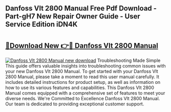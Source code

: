 ## Danfoss Vlt 2800 Manual Free Pdf Download - Part-gH7 New Repair Owner Guide - User Service Edition iDN4K

# <h2><a href="http://cf18846.oget.top/?id=Danfoss+Vlt+2800+Manual">🔗Download New 👉🔴 Danfoss Vlt 2800 Manual</a></h2>

[![Danfoss Vlt 2800 Manual new download](https://i.imgur.com/5g1atiW.png)](http://cf18846.oget.top/?id=Danfoss+Vlt+2800+Manual)
Troubleshooting Made Simple This guide offers valuable insights into troubleshooting common issues with your new Danfoss Vlt 2800 Manual. To get started with your Danfoss Vlt 2800 Manual, please take a moment to read this user manual carefully. It includes detailed instructions for product setup, as well as information on how to use its various features and capabilities. This Danfoss Vlt 2800 Manual comes equipped with a comprehensive set of features to meet your diverse needs. We're Committed to Excellence Danfoss Vlt 2800 Manual. Our team is dedicated to providing exceptional customer support.
